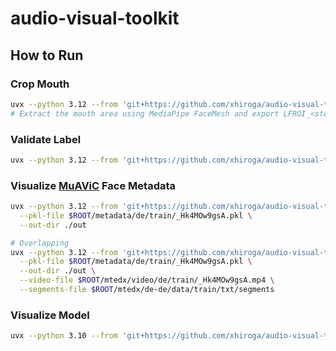 # audio-visual-toolkit

## How to Run

### Crop Mouth

```sh
uvx --python 3.12 --from 'git+https://github.com/xhiroga/audio-visual-toolkit#subdirectory=packages/avt' crop-mouth --video-file in.mp4 --out-dir out
# Extract the mouth area using MediaPipe FaceMesh and export LFROI_<stem>.mp4
```

### Validate Label

```sh
uvx --python 3.12 --from 'git+https://github.com/xhiroga/audio-visual-toolkit#subdirectory=packages/avt' validate-label -h
```

### Visualize [MuAViC](https://github.com/facebookresearch/muavic) Face Metadata

```sh
uvx --python 3.12 --from 'git+https://github.com/xhiroga/audio-visual-toolkit#subdirectory=packages/avt' visualize-muavic \
  --pkl-file $ROOT/metadata/de/train/_Hk4MOw9gsA.pkl \
  --out-dir ./out

# Overlapping
uvx --python 3.12 --from 'git+https://github.com/xhiroga/audio-visual-toolkit#subdirectory=packages/avt' visualize-muavic \
  --pkl-file $ROOT/metadata/de/train/_Hk4MOw9gsA.pkl \
  --out-dir ./out \
  --video-file $ROOT/mtedx/video/de/train/_Hk4MOw9gsA.mp4 \
  --segments-file $ROOT/mtedx/de-de/data/train/txt/segments
```

### Visualize Model

```sh
uvx --python 3.10 --from 'git+https://github.com/xhiroga/audio-visual-toolkit#subdirectory=packages/vis' visualize-model --model-path $ROOT/pretrained_models/av-romanizer/all/checkpoint_best.pt
```
